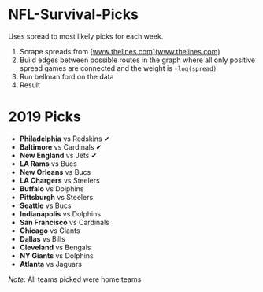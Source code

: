 # NFL-Survival-Picks
Uses spread to most likely picks for each week.

1. Scrape spreads from [www.thelines.com](www.thelines.com)
2. Build edges between possible routes in the graph where all only positive spread games are connected and the weight is `-log(spread)`
3. Run bellman ford on the data
4. Result 

# 2019 Picks

* **Philadelphia** vs Redskins ✔
* **Baltimore** vs Cardinals ✔
* **New England** vs Jets ✔
* **LA Rams** vs Bucs
* **New Orleans** vs Bucs 
* **LA Chargers** vs Steelers 
* **Buffalo** vs Dolphins 
* **Pittsburgh** vs Steelers 
* **Seattle** vs Bucs 
* **Indianapolis** vs Dolphins 
* **San Francisco** vs Cardinals 
* **Chicago** vs Giants 
* **Dallas** vs Bills 
* **Cleveland** vs Bengals 
* **NY Giants** vs Dolphins 
* **Atlanta** vs Jaguars

*Note:* All teams picked were home teams